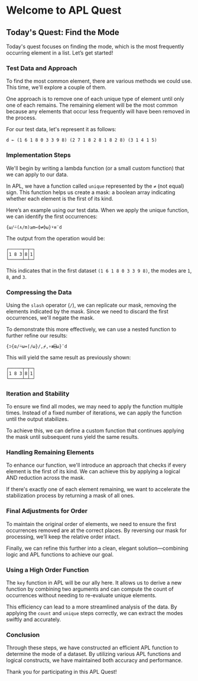 
# Welcome to APL Quest

## Today's Quest: Find the Mode

Today's quest focuses on finding the mode, which is the most frequently occurring element in a list. Let’s get started!

### Test Data and Approach

To find the most common element, there are various methods we could use. This time, we'll explore a couple of them.

One approach is to remove one of each unique type of element until only one of each remains. The remaining element will be the most common because any elements that occur less frequently will have been removed in the process.

For our test data, let's represent it as follows:

```apl
d ← (1 6 1 8 0 3 3 9 8) (2 7 1 8 2 8 1 8 2 8) (3 1 4 1 5)
```

### Implementation Steps

We'll begin by writing a lambda function (or a small custom function) that we can apply to our data. 

In APL, we have a function called `unique` represented by the `≠` (not equal) sign. This function helps us create a mask: a boolean array indicating whether each element is the first of its kind.

Here’s an example using our test data. When we apply the unique function, we can identify the first occurrences:

```apl
{⍵/⍨(∧/m)≥m←⌽≠⌽⍵}⍣≡¨d
```

The output from the operation would be:

```
┌─────┬─┬─┐
│1 8 3│8│1│
└─────┴─┴─┘
```

This indicates that in the first dataset `(1 6 1 8 0 3 3 9 8)`, the modes are `1`, `8`, and `3`.

### Compressing the Data

Using the `slash` operator (`/`), we can replicate our mask, removing the elements indicated by the mask. Since we need to discard the first occurrences, we'll negate the mask.

To demonstrate this more effectively, we can use a nested function to further refine our results:

```apl
{⊃{⍺/⍨⍵=⌈/⍵}/,⌿,∘≢⌸⍵}¨d
```

This will yield the same result as previously shown:

```
┌─────┬─┬─┐
│1 8 3│8│1│
└─────┴─┴─┘
```

### Iteration and Stability

To ensure we find all modes, we may need to apply the function multiple times. Instead of a fixed number of iterations, we can apply the function until the output stabilizes.

To achieve this, we can define a custom function that continues applying the mask until subsequent runs yield the same results.

### Handling Remaining Elements

To enhance our function, we'll introduce an approach that checks if every element is the first of its kind. We can achieve this by applying a logical AND reduction across the mask.

If there's exactly one of each element remaining, we want to accelerate the stabilization process by returning a mask of all ones.

### Final Adjustments for Order

To maintain the original order of elements, we need to ensure the first occurrences removed are at the correct places. By reversing our mask for processing, we’ll keep the relative order intact.

Finally, we can refine this further into a clean, elegant solution—combining logic and APL functions to achieve our goal.

### Using a High Order Function

The `key` function in APL will be our ally here. It allows us to derive a new function by combining two arguments and can compute the count of occurrences without needing to re-evaluate unique elements.

This efficiency can lead to a more streamlined analysis of the data. By applying the `count` and `unique` steps correctly, we can extract the modes swiftly and accurately.

### Conclusion

Through these steps, we have constructed an efficient APL function to determine the mode of a dataset. By utilizing various APL functions and logical constructs, we have maintained both accuracy and performance.

Thank you for participating in this APL Quest!
